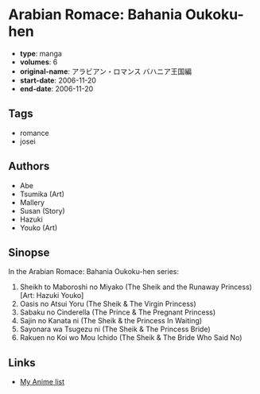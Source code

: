 # Arabian Romace: Bahania Oukoku-hen

-   **type**: manga
-   **volumes**: 6
-   **original-name**: アラビアン・ロマンス バハニア王国編
-   **start-date**: 2006-11-20
-   **end-date**: 2006-11-20

## Tags

-   romance
-   josei

## Authors

-   Abe
-   Tsumika (Art)
-   Mallery
-   Susan (Story)
-   Hazuki
-   Youko (Art)

## Sinopse

In the Arabian Romace: Bahania Oukoku-hen series:

1. Sheikh to Maboroshi no Miyako (The Sheik and the Runaway Princess) [Art: Hazuki Youko]
2. Oasis no Atsui Yoru (The Sheik & The Virgin Princess)
3. Sabaku no Cinderella (The Prince & The Pregnant Princess)
4. Sajin no Kanata ni (The Sheik & the Princess In Waiting)
5. Sayonara wa Tsugezu ni (The Sheik & The Princess Bride)
6. Rakuen no Koi wo Mou Ichido (The Sheik & The Bride Who Said No)

## Links

-   [My Anime list](https://myanimelist.net/manga/113661/Arabian_Romace__Bahania_Oukoku-hen)
